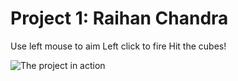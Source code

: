 # Project 1: Raihan Chandra

Use left mouse to aim
Left click to fire
Hit the cubes!

![The project in action](proj1.gif)